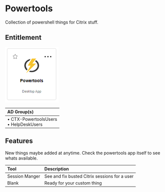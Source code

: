 # Powertools

Collection of powershell things for Citrix stuff.

## Entitlement

![Citrix app tile](powertools-01.png)

|AD Group(s)|
|:---|
| • CTX-PowertoolsUsers <br> • HelpDeskUsers|


## Features

New things maybe added at anytime. Check the powertools app itself to see whats available.

|Tool|Description|
|:---|:---|
|Session Manger|See and fix busted Citrix sessions for a user|
|Blank|Ready for your custom thing|
